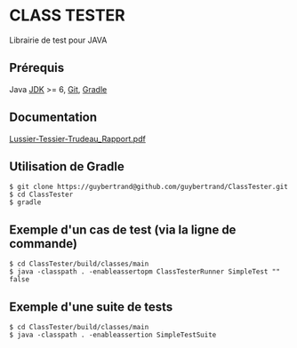 CLASS TESTER
=============

Librairie de test pour JAVA

Prérequis
---------
Java [JDK][jdk] >= 6, [Git][git], [Gradle][gradle]
 
Documentation
---------
[Lussier-Tessier-Trudeau_Rapport.pdf][doc]
 
Utilisation de Gradle
---------------

    $ git clone https://guybertrand@github.com/guybertrand/ClassTester.git
    $ cd ClassTester
    $ gradle    

Exemple d'un cas de test (via la ligne de commande)
---------------    
	$ cd ClassTester/build/classes/main
	$ java -classpath . -enableassertopm ClassTesterRunner SimpleTest "" false	

Exemple d'une suite de tests
---------------    	
	$ cd ClassTester/build/classes/main
	$ java -classpath . -enableassertion SimpleTestSuite

[gradle]: http://www.gradle.org/
[git]: http://git-scm.com/
[jdk]: http://www.oracle.com/technetwork/java/javase/downloads/java-se-jdk-7-download-432154.html
[doc]: https://github.com/potrudeau/ClassTester/blob/master/doc/Lussier-Tessier-Trudeau_Rapport.pdf?raw=true

